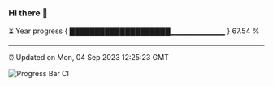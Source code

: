 ### Hi there 👋

⏳ Year progress { ████████████████████▁▁▁▁▁▁▁▁▁▁ } 67.54 %

---

⏰ Updated on Mon, 04 Sep 2023 12:25:23 GMT

![Progress Bar CI](https://github.com/liununu/liununu/workflows/Progress%20Bar%20CI/badge.svg)
